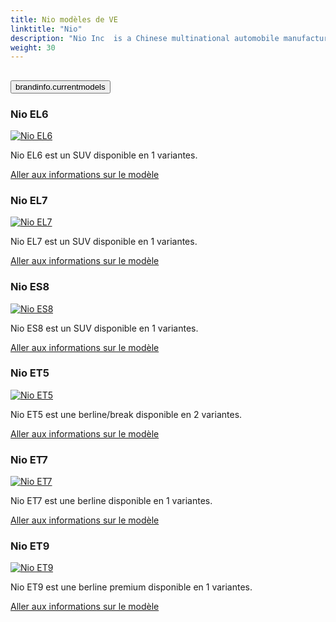 ```yaml
---
title: Nio modèles de VE
linktitle: "Nio"
description: "Nio Inc  is a Chinese multinational automobile manufacturer headquartered in Shanghai, specializing in designing and developing electric vehicles. The company develops battery-swapping stations for its vehicles, as an alternative to conventional charging stations. "
weight: 30
---
```

<!-- markdownlint-disable MD033 -->
<!-- markdownlint-disable MD010 -->


<div class="accordion" id="accordionPanelsStayOpenExample">
    <div class="accordion-item">
        <h2 class="accordion-header">
            <button class="accordion-button" type="button" data-bs-toggle="collapse" data-bs-target="#panelsStayOpen-collapseOne" aria-expanded="true" aria-controls="panelsStayOpen-collapseOne">
                        brandinfo.currentmodels
            </button>
        </h2>
        <div id="panelsStayOpen-collapseOne" class="accordion-collapse collapse show">
            <div class="accordion-body">
    <div class="container p-3 mb-4 bg-body-tertiary rounded border">
        <h3>Nio EL6</h3>
        <div class="row">
            <div class="col col-12 col-md-6">
                <a href="el6">
                    <img src="https://media.evkx.net/multimedia/models/nio/el6/el6/main_2_st.jpg" class="img-fluid" alt="Nio EL6" >
                </a>
            </div>
            <div class="col col-12 col-md-6"><p>
Nio EL6 est un SUV disponible en 1 variantes.
</p>
	<a href="el6/" class="btn btn-outline-primary" role="button">Aller aux informations sur le modèle</a>
		</div>
	</div>
</div>
    <div class="container p-3 mb-4 bg-body-tertiary rounded border">
        <h3>Nio EL7</h3>
        <div class="row">
            <div class="col col-12 col-md-6">
                <a href="el7">
                    <img src="https://media.evkx.net/multimedia/models/nio/el7/el7/main_1_st.jpg" class="img-fluid" alt="Nio EL7" >
                </a>
            </div>
            <div class="col col-12 col-md-6"><p>
Nio EL7 est un SUV disponible en 1 variantes.
</p>
	<a href="el7/" class="btn btn-outline-primary" role="button">Aller aux informations sur le modèle</a>
		</div>
	</div>
</div>
    <div class="container p-3 mb-4 bg-body-tertiary rounded border">
        <h3>Nio ES8</h3>
        <div class="row">
            <div class="col col-12 col-md-6">
                <a href="es8">
                    <img src="https://media.evkx.net/multimedia/models/nio/es8/es8/main_1_st.jpg" class="img-fluid" alt="Nio ES8" >
                </a>
            </div>
            <div class="col col-12 col-md-6"><p>
Nio ES8 est un SUV disponible en 1 variantes.
</p>
	<a href="es8/" class="btn btn-outline-primary" role="button">Aller aux informations sur le modèle</a>
		</div>
	</div>
</div>
    <div class="container p-3 mb-4 bg-body-tertiary rounded border">
        <h3>Nio ET5</h3>
        <div class="row">
            <div class="col col-12 col-md-6">
                <a href="et5">
                    <img src="https://media.evkx.net/multimedia/models/nio/et5/et5/main_1_st.jpg" class="img-fluid" alt="Nio ET5" >
                </a>
            </div>
            <div class="col col-12 col-md-6"><p>
Nio ET5 est une berline/break disponible en 2 variantes.
</p>
	<a href="et5/" class="btn btn-outline-primary" role="button">Aller aux informations sur le modèle</a>
		</div>
	</div>
</div>
    <div class="container p-3 mb-4 bg-body-tertiary rounded border">
        <h3>Nio ET7</h3>
        <div class="row">
            <div class="col col-12 col-md-6">
                <a href="et7">
                    <img src="https://media.evkx.net/multimedia/models/nio/et7/et7/main_1_st.jpg" class="img-fluid" alt="Nio ET7" >
                </a>
            </div>
            <div class="col col-12 col-md-6"><p>
Nio ET7 est une berline disponible en 1 variantes.
</p>
	<a href="et7/" class="btn btn-outline-primary" role="button">Aller aux informations sur le modèle</a>
		</div>
	</div>
</div>
    <div class="container p-3 mb-4 bg-body-tertiary rounded border">
        <h3>Nio ET9</h3>
        <div class="row">
            <div class="col col-12 col-md-6">
                <a href="et9">
                    <img src="https://media.evkx.net/multimedia/models/nio/et9/et9/main_1_st.jpg" class="img-fluid" alt="Nio ET9" >
                </a>
            </div>
            <div class="col col-12 col-md-6"><p>
Nio ET9 est une berline premium disponible en 1 variantes.
</p>
	<a href="et9/" class="btn btn-outline-primary" role="button">Aller aux informations sur le modèle</a>
		</div>
	</div>
</div>
        </div>
    </div>
</div></div>
